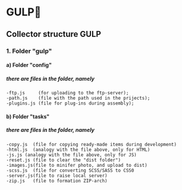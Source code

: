 # GULP🥤
## Collector structure GULP
### 1. Folder "gulp"
#### a) Folder "config"
##### there are files in the folder, namely
    -ftp.js     (for uploading to the ftp-server);
    -path.js    (file with the path used in the prijects);
    -plugins.js (file for plug-ins during assembly);

#### b) Folder "tasks"
##### there are files in the folder, namely
    -copy.js  (file for copying ready-made items during development)
    -html.js  (analogy with the file above, only for HTML)
    -js.js (analogy with the file above, only for JS)
    -reset.js (file to clear the "dist folder")
    -images.js(file to minifer photo, and upload to dist)
    -scss.js  (file for converting SCSS/SASS to CSS0
    -server.js(file to raise local server)
    -zip.js   (file to formation ZIP-arch)
